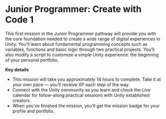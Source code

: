 # Junior Programmer: Create with Code 1

This first mission in the Junior Programmer pathway will provide you with the core foundation needed to create a wide range of digital experiences in Unity. You’ll learn about fundamental programming concepts such as variables, functions and basic logic through two practical projects. You’ll also modify a script to customize a simple Unity experience: the beginning of your personal portfolio.

**Key details**

- This mission will take you approximately 14 hours to complete. Take it at your own pace — you’ll receive XP each step of the way.  
- Connect with the Unity community as you learn and check the Live calendar for follow-along practical sessions with Unity established creators.
- When you’ve finished the mission, you’ll get the mission badge for your profile and portfolio.

